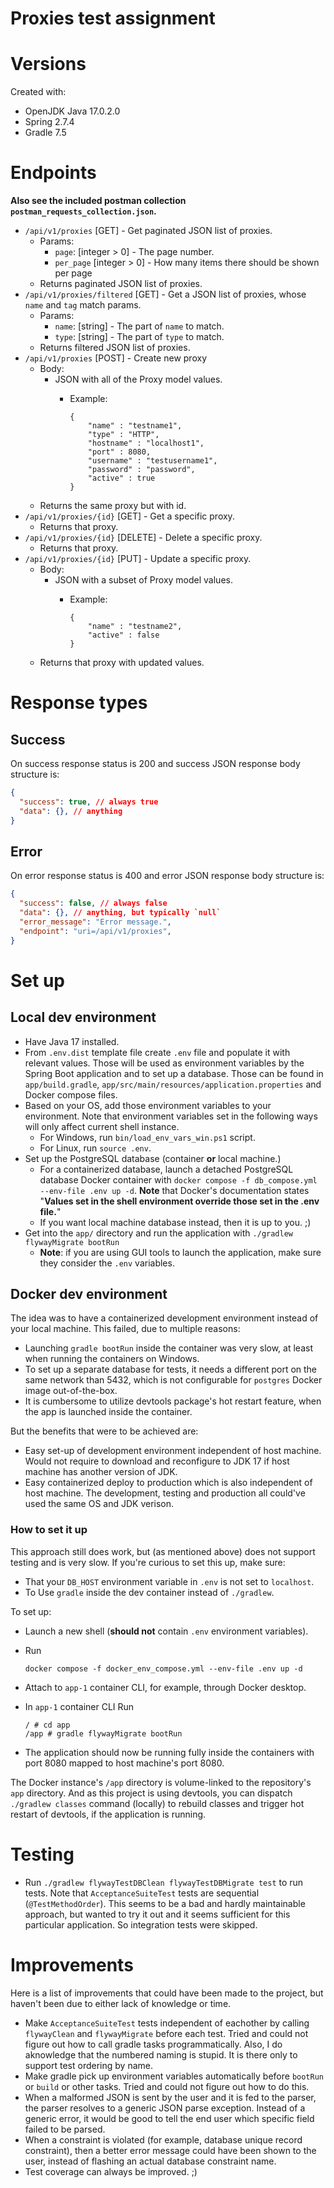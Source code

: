 # Proxies test assignment

# Versions

Created with:

- OpenJDK Java 17.0.2.0
- Spring 2.7.4
- Gradle 7.5

# Endpoints

**Also see the included postman collection `postman_requests_collection.json`.**

- `/api/v1/proxies` [GET] - Get paginated JSON list of proxies.
  - Params:
    - `page`: [integer > 0] - The page number.
    - `per_page` [integer > 0] - How many items there should be shown per page
  - Returns paginated JSON list of proxies.
- `/api/v1/proxies/filtered` [GET] - Get a JSON list of proxies, whose `name` and `tag` match params.
  - Params:
    - `name`: [string] - The part of `name` to match.
    - `type`: [string] - The part of `type` to match.
  - Returns filtered JSON list of proxies.
- `/api/v1/proxies` [POST] - Create new proxy
  - Body:
    - JSON with all of the Proxy model values.
      - Example:

            {
                "name" : "testname1",
                "type" : "HTTP",
                "hostname" : "localhost1",
                "port" : 8080,
                "username" : "testusername1",
                "password" : "password",
                "active" : true
            }
  - Returns the same proxy but with id.
- `/api/v1/proxies/{id}` [GET] - Get a specific proxy.
  - Returns that proxy.
- `/api/v1/proxies/{id}` [DELETE] - Delete a specific proxy.
  - Returns that proxy.
- `/api/v1/proxies/{id}` [PUT] - Update a specific proxy.
  - Body:
    - JSON with a subset of Proxy model values.
      - Example:

            {
                "name" : "testname2",
                "active" : false
            }
  - Returns that proxy with updated values.

# Response types

## Success

On success response status is 200 and success JSON response body structure is:

```json
{
  "success": true, // always true
  "data": {}, // anything
}
```

## Error

On error response status is 400 and error JSON response body structure is:

```json
{
  "success": false, // always false
  "data": {}, // anything, but typically `null`
  "error_message": "Error message.",
  "endpoint": "uri=/api/v1/proxies",
}
```

# Set up

## Local dev environment

- Have Java 17 installed.
- From `.env.dist` template file create `.env` file and populate it with relevant values. Those will be used as environment variables by the Spring Boot application and to set up a database. Those can be found in `app/build.gradle`, `app/src/main/resources/application.properties` and Docker compose files.
- Based on your OS, add those environment variables to your environment. Note that environment variables set in the following ways will only affect current shell instance.
  - For Windows, run `bin/load_env_vars_win.ps1` script.
  - For Linux, run `source .env`.
- Set up the PostgreSQL database (container **or** local machine.)
  - For a containerized database, launch a detached PostgreSQL database Docker container with `docker compose -f db_compose.yml --env-file .env up -d`. **Note** that Docker's documentation states "**Values set in the shell environment override those set in the .env file.**"
  - If you want local machine database instead, then it is up to you. ;)
- Get into the `app/` directory and run the application with `./gradlew flywayMigrate bootRun`
  - **Note**: if you are using GUI tools to launch the application, make sure they consider the `.env` variables.

## Docker dev environment

The idea was to have a containerized development environment instead of your local machine. This failed, due to multiple reasons:
- Launching `gradle bootRun` inside the container was very slow, at least when running the containers on Windows.
- To set up a separate database for tests, it needs a different port on the same network than 5432, which is not configurable for `postgres` Docker image out-of-the-box.
- It is cumbersome to utilize devtools package's hot restart feature, when the app is launched inside the container.

But the benefits that were to be achieved are:
- Easy set-up of development environment independent of host machine. Would not require to download and reconfigure to JDK 17 if host machine has another version of JDK.
- Easy containerized deploy to production which is also independent of host machine. The development, testing and production all could've used the same OS and JDK verison.

### How to set it up

This approach still does work, but (as mentioned above) does not support testing and is very slow. If you're curious to set this up, make sure:
- That your `DB_HOST` environment variable in `.env` is not set to `localhost`.
- To Use `gradle` inside the dev container instead of `./gradlew`.

To set up:

- Launch a new shell (**should not** contain `.env` environment variables).
- Run

      docker compose -f docker_env_compose.yml --env-file .env up -d

- Attach to `app-1` container CLI, for example, through Docker desktop.
- In `app-1` container CLI Run

      / # cd app
      /app # gradle flywayMigrate bootRun
- The application should now be running fully inside the containers with port 8080 mapped to host machine's port 8080.

The Docker instance's `/app` directory is volume-linked to the repository's `app` directory. And as this project is using devtools, you can dispatch `./gradlew classes` command (locally) to rebuild classes and trigger hot restart of devtools, if the application is running.

# Testing

- Run `./gradlew flywayTestDBClean flywayTestDBMigrate test` to run tests. Note that `AcceptanceSuiteTest` tests are sequential (`@TestMethodOrder`). This seems to be a bad and hardly maintainable approach, but wanted to try it out and it seems sufficient for this particular application. So integration tests were skipped.

# Improvements

Here is a list of improvements that could have been made to the project, but haven't been due to either lack of knowledge or time.

- Make `AcceptanceSuiteTest` tests independent of eachother by calling `flywayClean` and `flywayMigrate` before each test. Tried and could not figure out how to call gradle tasks programmatically. Also, I do aknowledge that the numbered naming is stupid. It is there only to support test ordering by name.
- Make gradle pick up environment variables automatically before `bootRun` or `build` or other tasks. Tried and could not figure out how to do this.
- When a malformed JSON is sent by the user and it is fed to the parser, the parser resolves to a generic JSON parse exception. Instead of a generic error, it would be good to tell the end user which specific field failed to be parsed.
- When a constraint is violated (for example, database unique record constraint), then a better error message could have been shown to the user, instead of flashing an actual database constraint name.
- Test coverage can always be improved. ;)
